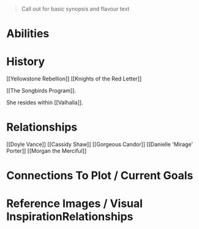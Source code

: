 > Call out for basic synopsis and flavour text

# Abilities

# History
[[Yellowstone Rebellion]]
[[Knights of the Red Letter]]

[[The Songbirds Program]].

She resides within [[Valhalla]].
# Relationships
[[Doyle Vance]]
[[Cassidy Shaw]]
[[Gorgeous Candor]]
[[Danielle 'Mirage' Porter]]
[[Morgan the Merciful]]
# Connections To Plot / Current Goals

# Reference Images / Visual InspirationRelationships